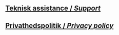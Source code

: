 ## [Teknisk assistance / _Support_](./teknisk-assistance)

## [Privathedspolitik / _Privacy policy_](./privathedspolitik)